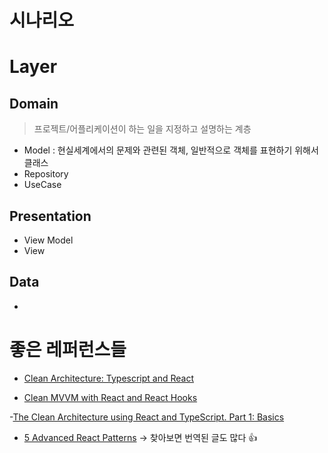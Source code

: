 # 시나리오

# Layer

## Domain

> 프로젝트/어플리케이션이 하는 일을 지정하고 설명하는 계층

- Model : 현실세계에서의 문제와 관련된 객체, 일반적으로 객체를 표현하기 위해서 클래스
- Repository
- UseCase

## Presentation

- View Model
- View

## Data

-

# 좋은 레퍼런스들

- [Clean Architecture: Typescript and React](https://paulallies.medium.com/clean-architecture-typescript-and-react-8e509098abfe)

- [Clean MVVM with React and React Hooks](https://paulallies.medium.com/clean-mvvm-with-react-and-react-hooks-ebc37b22542f)

-[The Clean Architecture using React and TypeScript. Part 1: Basics](https://medium.com/@rostislavdugin/the-clean-architecture-using-react-and-typescript-a832662af803)

- [5 Advanced React Patterns](https://javascript.plainenglish.io/5-advanced-react-patterns-a6b7624267a6)
  → 찾아보면 번역된 글도 많다 👍
